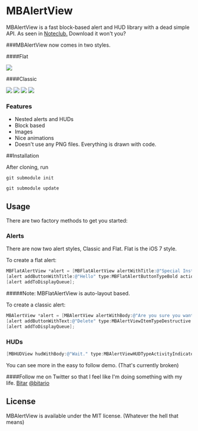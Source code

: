  MBAlertView
===================

MBAlertView is a fast block-based alert and HUD library with a dead simple API. As seen in [Noteclub.](https://itunes.apple.com/us/app/noteclub/id647643196?mt=8) Download it won't you?

###MBAlertView now comes in two styles. 

####Flat

[![](http://i.imgur.com/oKrzrY1.png)](http://i.imgur.com/oKrzrY1.png)

####Classic

[![](http://i.imgur.com/3s3eJ.png)](http://i.imgur.com/3s3eJ.png)
[![](http://i.imgur.com/7CbbT.png)](http://i.imgur.com/7CbbT.png) 
[![](http://i.imgur.com/lq53u.png)](http://i.imgur.com/lq53u.png)
[![](http://i.imgur.com/Aqfnr.png)](http://i.imgur.com/Aqfnr.png)

### Features
<ul>
	<li>Nested alerts and HUDs</li>
	<li>Block based</li>
	<li>Images</li>
	<li>Nice animations</li>
	<li>Doesn't use any PNG files. Everything is drawn with code.</li>
</ul>

##Installation

After cloning, run

`git submodule init`

`git submodule update`


## Usage

There are two factory methods to get you started:

### Alerts

There are now two alert styles, Classic and Flat. Flat is the iOS 7 style.

To create a flat alert:

``` objective-c
MBFlatAlertView *alert = [MBFlatAlertView alertWithTitle:@"Special Instructions" detailText:@"Are you sure?" cancelTitle:@"Cancel" cancelBlock:nil];
[alert addButtonWithTitle:@"Hello" type:MBFlatAlertButtonTypeBold action:^{}];
[alert addToDisplayQueue];
```

#####Note: MBFlatAlertView is auto-layout based.

To create a classic alert:

``` objective-c
MBAlertView *alert = [MBAlertView alertWithBody:@"Are you sure you want to delete this note? You cannot undo this." cancelTitle:@"Cancel" cancelBlock:nil];
[alert addButtonWithText:@"Delete" type:MBAlertViewItemTypeDestructive block:^{}];
[alert addToDisplayQueue];
```

### HUDs
``` objective-c
[MBHUDView hudWithBody:@"Wait." type:MBAlertViewHUDTypeActivityIndicator hidesAfter:4.0 show:YES];
```

You can see more in the easy to follow demo. (That's currently broken)

####Follow me on Twitter so that I feel like I'm doing something with my life.
[Bitar](http://www.bitar.io/paragraphs/) [@bitario](https://twitter.com/bitario)

## License
MBAlertView is available under the MIT license. (Whatever the hell that means)
